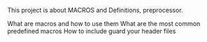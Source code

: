 This project is about MACROS and Definitions, preprocessor.

What are macros and how to use them
What are the most common predefined macros
How to include guard your header files
